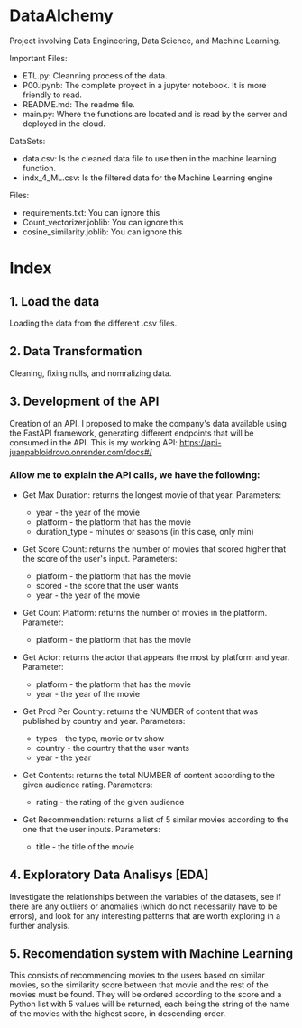 # DataAlchemy
Project involving Data Engineering, Data Science, and Machine Learning.

Important Files:
 - ETL.py: Cleanning process of the data.
 - P00.ipynb: The complete proyect in a jupyter notebook. It is more friendly to read.
 - README.md: The readme file.
 - main.py: Where the functions are located and is read by the server and deployed in the cloud.
 
 
 DataSets:
 - data.csv: Is the cleaned data file to use then in the machine learning function.
 - indx_4_ML.csv: Is the filtered data for the Machine Learning engine
 
 Files:
- requirements.txt: You can ignore this
- Count_vectorizer.joblib: You can ignore this
- cosine_similarity.joblib: You can ignore this
 

# Index

## 1. Load the data
 Loading the data from the different .csv files.

## 2. Data Transformation
 Cleaning, fixing nulls, and nomralizing data.

## 3. Development of the API
 Creation of an API. I proposed to make the company's data available using the FastAPI framework, generating different endpoints that will be consumed in the API.
 This is my working API: https://api-juanpabloidrovo.onrender.com/docs#/
 
 ### Allow me to explain the API calls, we have the following:
 
  - Get Max Duration: returns the longest movie of that year. Parameters:
    * year - the year of the movie
    * platform - the platform that has the movie
    * duration_type - minutes or seasons (in this case, only min)
    
  - Get Score Count: returns the number of movies that scored higher that the score of the user's input. Parameters:
    * platform - the platform that has the movie
    * scored - the score that the user wants
    * year - the year of the movie
  
  - Get Count Platform: returns the number of movies in the platform. Parameter:
    * platform - the platform that has the movie
    
  - Get Actor: returns the actor that appears the most by platform and year. Parameter:
    * platform - the platform that has the movie
    * year - the year of the movie
    
  - Get Prod Per Country: returns the NUMBER of content that was published by country and year. Parameters:
    * types - the type, movie or tv show
    * country - the country that the user wants
    * year - the year
    
  - Get Contents: returns the total NUMBER of content according to the given audience rating. Parameters:
    * rating - the rating of the given audience

  - Get Recommendation: returns a list of 5 similar movies according to the one that the user inputs. Parameters:
    * title - the title of the movie

## 4. Exploratory Data Analisys [EDA]
 Investigate the relationships between the variables of the datasets, see if there are any outliers or anomalies (which do not necessarily have to be errors), and look for any interesting patterns that are worth exploring in a further analysis.


## 5. Recomendation system with Machine Learning
 This consists of recommending movies to the users based on similar movies, so the similarity score between that movie and the rest of the movies must be found. They will be ordered according to the score and a Python list with 5 values will be returned, each being the string of the name of the movies with the highest score, in descending order.
